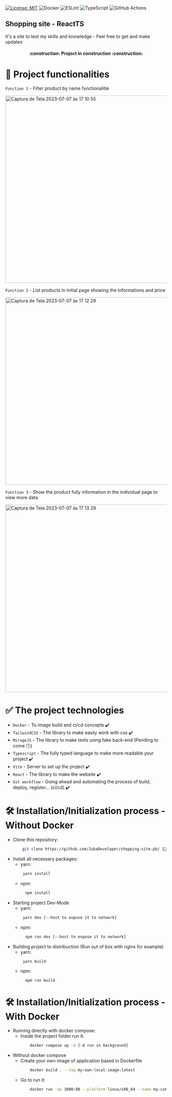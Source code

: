 [![License: MIT](https://img.shields.io/badge/License-MIT-yellow.svg)](/LICENSE)
![Docker](https://img.shields.io/badge/docker-%230db7ed.svg?style=for-the-badge&logo=docker&logoColor=white)
![ESLint](https://img.shields.io/badge/ESLint-4B3263?style=for-the-badge&logo=eslint&logoColor=white)
![TypeScript](https://img.shields.io/badge/typescript-%23007ACC.svg?style=for-the-badge&logo=typescript&logoColor=white)
![GitHub Actions](https://img.shields.io/badge/github%20actions-%232671E5.svg?style=for-the-badge&logo=githubactions&logoColor=white)

## Shopping site - ReactTS 

It's a site to test my skills and knowledge - Feel free to get and make updates

<h4 align="center"> 
    :construction:  Project in construction  :construction:
</h4>

# 🔨 Project functionalities

`Function 1` - Filter product by name functionalitie

<img width="585" alt="Captura de Tela 2023-07-07 às 17 10 55" src="https://github.com/JubaDeveloper/shopping-site-pb/assets/108185479/4d44bdcb-dea1-4177-87f0-4b8236a61ab1">

`Function 2` - List products in initial page showing the informations and price

<img width="585" alt="Captura de Tela 2023-07-07 às 17 12 29" src="https://github.com/JubaDeveloper/shopping-site-pb/assets/108185479/b2f7fbec-0068-4446-9bbf-4dfbf61e813d">

`Function 3` - Show the product fully information in the individual page to view more data

<img width="585" alt="Captura de Tela 2023-07-07 às 17 13 29" src="https://github.com/JubaDeveloper/shopping-site-pb/assets/108185479/77e38878-87df-4066-9f5b-11c0e479a342">

# ✅ The project technologies

- `Docker` - To image build and ci/cd concepts ✔️
- `TailwindCSS` - The library to make easily work with css ✔️
- `MirageJS` - The library to make tests using fake back-end (Pending to come 🕒)
- `Typescript` - The fully typed language to make more readable your project ✔️
- `Vite` - Server to set up the project ✔️
- `React` - The library to make the website ✔️
- `Git workflow` - Going ahead and automating the process of build, deploy, register... (ci/cd) ✔️

# 🛠️ Installation/Initialization process - Without Docker

- Clone this repository:
  ```bash
      git clone https://github.com/JubaDeveloper/shopping-site-pb/ [📁 and path/folder to install it]
  ```
- Install all necessary packages:
   - yarn:
     ```bash
      yarn install 
      ```
  - npm:
    ```bash
      npm install 
    ```
- Starting project Dev-Mode
  - yarn:
     ```bash
      yarn dev [--host to expose it to network]
      ```
  - npm:
    ```bash
      npm run dev [--host to expose it to network]
    ```
- Building project to distribuction (Run out of box with nginx for example)
  - yarn:
     ```bash
      yarn build 
      ```
  - npm:
    ```bash
      npm run build
    ```
# 🛠️ Installation/Initialization process - With Docker
- Running directly with docker compose:
  - Inside the project folder run it: 
      ```bash
          docker compose up -d [-d run in background]
      ```
- Without docker compose
  - Create your own image of application based in Dockerfile
    ```bash
        docker build . --tag my-own-local-image:latest
    ```
  - Go to run it:
    ```bash
        docker run -dp 3000:80 --platform linux/x86_64 --name my-container my-own-local-image:latest
    ```

